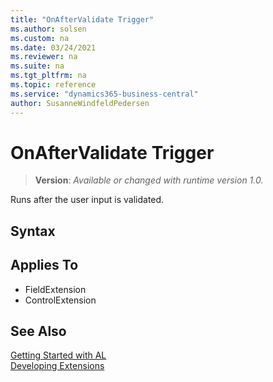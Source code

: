 ```yaml
---
title: "OnAfterValidate Trigger"
ms.author: solsen
ms.custom: na
ms.date: 03/24/2021
ms.reviewer: na
ms.suite: na
ms.tgt_pltfrm: na
ms.topic: reference
ms.service: "dynamics365-business-central"
author: SusanneWindfeldPedersen
---
```

[//]: # (START>DO_NOT_EDIT)
[//]: # (IMPORTANT:Do not edit any of the content between here and the END>DO_NOT_EDIT.)
[//]: # (Any modifications should be made in the .xml files in the ModernDev repo.)
# OnAfterValidate Trigger
> **Version**: _Available or changed with runtime version 1.0._

Runs after the user input is validated.

## Syntax



## Applies To
- FieldExtension
- ControlExtension


[//]: # (IMPORTANT: END>DO_NOT_EDIT)
## See Also  
[Getting Started with AL](../devenv-get-started.md)  
[Developing Extensions](../devenv-dev-overview.md)  